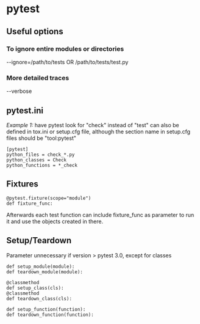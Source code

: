 # pytest

## Useful options

### To ignore entire modules or directories

--ignore=/path/to/tests OR /path/to/tests/test.py

### More detailed traces

--verbose

## pytest.ini

_Example 1:_ have pytest look for "check" instead of "test" can also be defined in tox.ini or setup.cfg file, although the section name in setup.cfg files should be "tool:pytest"

```text
[pytest]
python_files = check_*.py
python_classes = Check
python_functions = *_check
```

## Fixtures

```text
@pytest.fixture(scope="module")
def fixture_func:
```

Afterwards each test function can include fixture\_func as parameter to run it and use the objects created in there.

## Setup/Teardown

Parameter unnecessary if version &gt; pytest 3.0, except for classes

```text
def setup_module(module):
def teardown_module(module):
```

```text
@classmethod
def setup_class(cls):
@classmethod
def teardown_class(cls):
```

```text
def setup_function(function):
def teardown_function(function):
```

